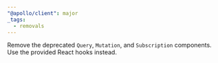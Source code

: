 ```yaml
---
"@apollo/client": major
_tags:
  - removals
---
```


Remove the deprecated `Query`, `Mutation`, and `Subscription` components. Use the provided React hooks instead.

